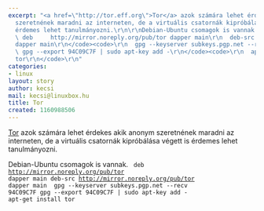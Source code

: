 ```yaml
---
excerpt: "<a href=\"http://tor.eff.org\">Tor</a> azok számára lehet érdekes akik anonym
  szeretnének maradni az interneten, de a virtuális csatornák kipróbálása végett is
  érdemes lehet tanulmányozni.\r\n\r\nDebian-Ubuntu csomagok is vannak.\r\n<code>\r\n
  \ deb     http://mirror.noreply.org/pub/tor dapper main\r\n  deb-src http://mirror.noreply.org/pub/tor
  dapper main\r\n</code><code>\r\n  gpg --keyserver subkeys.pgp.net --recv 94C09C7F\r\n
  \ gpg --export 94C09C7F | sudo apt-key add -\r\n</code><code>\r\n  apt-get install
  tor\r\n</code>\r\n"
categories:
- linux
layout: story
author: kecsi
mail: kecsi@linuxbox.hu
title: Tor
created: 1160988506
---
```

<a href="http://tor.eff.org">Tor</a> azok számára lehet érdekes akik anonym szeretnének maradni az interneten, de a virtuális csatornák kipróbálása végett is érdemes lehet tanulmányozni.

Debian-Ubuntu csomagok is vannak.
<code>
  deb     http://mirror.noreply.org/pub/tor dapper main
  deb-src http://mirror.noreply.org/pub/tor dapper main
</code><code>
  gpg --keyserver subkeys.pgp.net --recv 94C09C7F
  gpg --export 94C09C7F | sudo apt-key add -
</code><code>
  apt-get install tor
</code>
